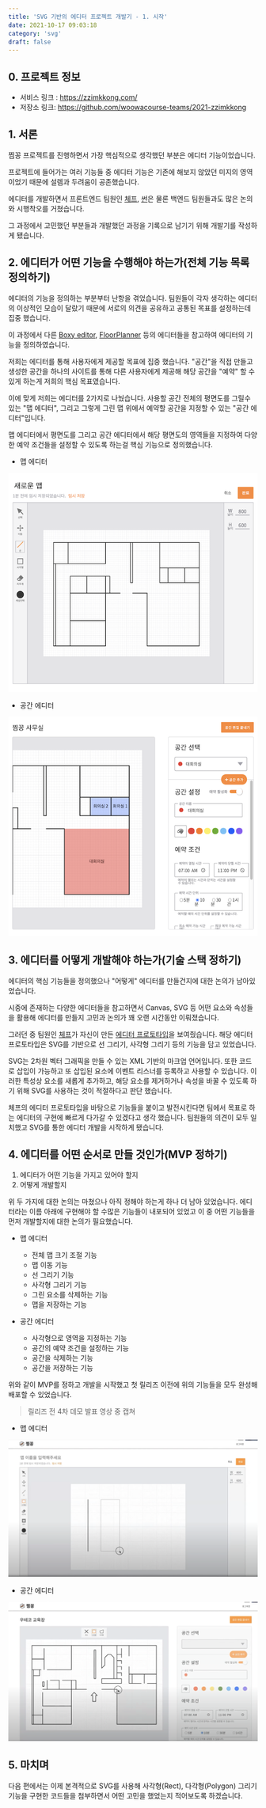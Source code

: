 ```yaml
---
title: 'SVG 기반의 에디터 프로젝트 개발기 - 1. 시작'
date: 2021-10-17 09:03:18
category: 'svg'
draft: false
---
```


## 0. 프로젝트 정보

- 서비스 링크 : https://zzimkkong.com/
- 저장소 링크: https://github.com/woowacourse-teams/2021-zzimkkong

## 1. 서론

찜꽁 프로젝트를 진행하면서 가장 핵심적으로 생각했던 부분은 에디터 기능이었습니다.

프로젝트에 들어가는 여러 기능들 중 에디터 기능은 기존에 해보지 않았던 미지의 영역이었기 때문에 설렘과 두려움이 공존했습니다.

에디터를 개발하면서 프론트엔드 팀원인 [체프](https://github.com/puterism), [썬](https://github.com/SunYoungKwon)은 물론 백엔드 팀원들과도 많은 논의와 시행착오를 거쳤습니다.

그 과정에서 고민했던 부분들과 개발했던 과정을 기록으로 남기기 위해 개발기를 작성하게 됐습니다.

## 2. 에디터가 어떤 기능을 수행해야 하는가(전체 기능 목록 정의하기)

에디터의 기능을 정의하는 부분부터 난항을 겪었습니다. 팀원들이 각자 생각하는 에디터의 이상적인 모습이 달랐기 때문에 서로의 의견을 공유하고 공통된 목표를 설정하는데 집중 했습니다.

이 과정에서 다른 [Boxy editor](https://boxy-svg.com/), [FloorPlanner](https://floorplanner.com/demo) 등의 에디터들을 참고하여 에디터의 기능을 정의하였습니다.

저희는 에디터를 통해 사용자에게 제공할 목표에 집중 했습니다. "공간"을 직접 만들고 생성한 공간을 하나의 사이트를 통해 다른 사용자에게 제공해 해당 공간을 "예약" 할 수 있게 하는게 저희의 핵심 목표였습니다.

이에 맞게 저희는 에디터를 2가지로 나눴습니다. 사용할 공간 전체의 평면도를 그릴수 있는 "맵 에디터", 그리고 그렇게 그린 맵 위에서 예약할 공간을 지정할 수 있는 "공간 에디터"입니다.

맵 에디터에서 평면도를 그리고 공간 에디터에서 해당 평면도의 영역들을 지정하여 다양한 예약 조건들을 설정할 수 있도록 하는걸 핵심 기능으로 정의했습니다.

- 맵 에디터

![](./images/editor/map-editor-sample.png)

- 공간 에디터

![](./images/editor/space-editor-sample.png)

## 3. 에디터를 어떻게 개발해야 하는가(기술 스택 정하기)

에디터의 핵심 기능들을 정의했으나 "어떻게" 에디터를 만들건지에 대한 논의가 남아있었습니다.

시중에 존재하는 다양한 에디터들을 참고하면서 Canvas, SVG 등 어떤 요소와 속성들을 활용해 에디터를 만들지 고민과 논의가 꽤 오랜 시간동안 이뤄졌습니다.

그러던 중 팀원인 [체프](https://github.com/puterism)가 자신이 만든 [에디터 프로토타입](https://codesandbox.io/s/svg-drawing-editor-3wx34?file=/src/App.js)을 보여줬습니다. 해당 에디터 프로토타입은 SVG를 기반으로 선 그리기, 사각형 그리기 등의 기능을 담고 있었습니다.

SVG는 2차원 벡터 그래픽을 만들 수 있는 XML 기반의 마크업 언어입니다. 또한 코드로 삽입이 가능하고 또 삽입된 요소에 이벤트 리스너를 등록하고 사용할 수 있습니다. 이러한 특성상 요소를 새롭게 추가하고, 해당 요소를 제거하거나 속성을 바꿀 수 있도록 하기 위해 SVG를 사용하는 것이 적절하다고 판단 했습니다.

체프의 에디터 프로토타입을 바탕으로 기능들을 붙이고 발전시킨다면 팀에서 목표로 하는 에디터의 구현에 빠르게 다가갈 수 있겠다고 생각 했습니다. 팀원들의 의견이 모두 일치했고 SVG를 통한 에디터 개발을 시작하게 됐습니다.

## 4. 에디터를 어떤 순서로 만들 것인가(MVP 정하기)

1. 에디터가 어떤 기능을 가지고 있어야 할지
2. 어떻게 개발할지

위 두 가지에 대한 논의는 마쳤으나 아직 정해야 하는게 하나 더 남아 있었습니다. 에디터라는 이름 아래에 구현해야 할 수많은 기능들이 내포되어 있었고 이 중 어떤 기능들을 먼저 개발할지에 대한 논의가 필요했습니다.

- 맵 에디터

  - 전체 맵 크기 조절 기능
  - 맵 이동 기능
  - 선 그리기 기능
  - 사각형 그리기 기능
  - 그린 요소를 삭제하는 기능
  - 맵을 저장하는 기능

- 공간 에디터
  - 사각형으로 영역을 지정하는 기능
  - 공간의 예약 조건을 설정하는 기능
  - 공간을 삭제하는 기능
  - 공간을 저장하는 기능

위와 같이 MVP를 정하고 개발을 시작했고 첫 릴리즈 이전에 위의 기능들을 모두 완성해 배포할 수 있었습니다.

> 릴리즈 전 4차 데모 발표 영상 중 캡쳐

- 맵 에디터

![](./images/editor/map-prototype.png)

- 공간 에디터

![](./images/editor/space-prototype.png)

## 5. 마치며

다음 편에서는 이제 본격적으로 SVG를 사용해 사각형(Rect), 다각형(Polygon) 그리기 기능을 구현한 코드들을 첨부하면서 어떤 고민을 했었는지 적어보도록 하겠습니다.
